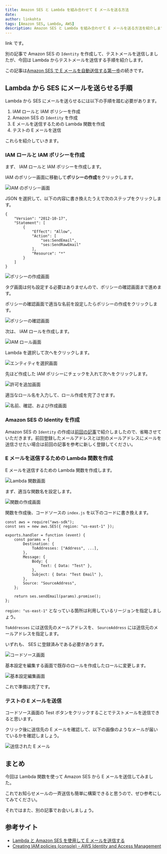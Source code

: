 ```yaml
---
title: Amazon SES と Lambda を組み合わせて E メールを送る方法
date: 
author: linkohta
tags: [Amazon SES, Lambda, AWS]
description: Amazon SES と Lambda を組み合わせて E メールを送る方法を紹介します。
---
```


link です。

別の記事で Amazon SES の `Identity` を作成して、テストメールを送信しましたが、今回は Lambda からテストメールを送信する手順を紹介します。

この記事は[Amazon SES で E メールを自動送信する第一歩](https://mseeeen.msen.jp/amazon-ses/)の続きです。

## Lambda から SES にメールを送らせる手順

Lambda から SES にメールを送らせるには以下の手順を踏む必要があります。

1. IAM ロールと IAM ポリシーを作成
2. Amazon SES の `Identity` を作成
3. E メールを送信するための Lambda 関数を作成
4. テストの E メールを送信

これらを紹介していきます。

### IAM ロールと IAM ポリシーを作成

まず、 IAM ロールと IAM ポリシーを作成します。

IAM のポリシー画面に移動して**ポリシーの作成**をクリックします。

![IAM のポリシー画面](images/2022-05-29_16h06_03.png)

JSON を選択して、以下の内容に書き換えたうえで次のステップをクリックします。

```js:title=ポリシーJSON
{
    "Version": "2012-10-17",
    "Statement": [
        {
            "Effect": "Allow",
            "Action": [
                "ses:SendEmail",
                "ses:SendRawEmail"
            ],
            "Resource": "*"
        }
    ]
}
```

![ポリシーの作成画面](images/2022-05-29_16h12_20.png)

タグ画面は何も設定する必要はありませんので、ポリシーの確認画面まで進めます。

ポリシーの確認画面で適当な名前を設定したらポリシーの作成をクリックします。

![ポリシーの確認画面](images/2022-05-29_16h13_23.png)

次は、 IAM ロールを作成します。

![IAM ロール画面](images/2022-05-29_17h41_48.png)

Lambda を選択して次へをクリックします。

![エンティティを選択画面](images/2022-05-29_17h42_07.png)

先ほど作成した IAM ポリシーにチェックを入れて次へをクリックします。

![許可を追加画面](images/2022-05-29_17h42_22.png)

適当なロール名を入力して、ロール作成を完了させます。

![名前、確認、および作成画面](images/2022-05-29_17h43_04.png)

### Amazon SES の Identity を作成

Amazon SES の `Identity` の作成は[前回の記事](../amazon-ses/)で紹介しましたので、省略させていただきます。前回登録したメールアドレスとは別のメールアドレスにメールを送信させたい場合は前回の記事を参考に新しく登録してください。

### E メールを送信するための Lambda 関数を作成

E メールを送信するための Lambda 関数を作成します。

![Lambda 関数画面](images/2022-05-29_20h24_20.png)

まず、適当な関数名を設定します。

![関数の作成画面](images/2022-05-29_20h25_32.png)

関数を作成後、コードソースの `index.js` を以下のコードに書き換えます。

```js:title=メール送信関数
const aws = require("aws-sdk");
const ses = new aws.SES({ region: "us-east-1" });

exports.handler = function (event) {
    const params = {
        Destination: {
            ToAddresses: ["Address", ...],
        },
        Message: {
            Body: {
                Text: { Data: "Test" },
            },
            Subject: { Data: "Test Email" },
        },
        Source: "SourceAddress",
    };

    return ses.sendEmail(params).promise();
};
```

`region: "us-east-1"` となっている箇所は利用しているリージョンを指定しましょう。

`ToAddresses` には送信先のメールアドレスを、 `SourceAddress` には送信元のメールアドレスを指定します。

いずれも、 SES に登録済みである必要があります。

![コードソース画面](images/2022-05-29_20h27_23.png)

基本設定を編集する画面で既存のロールを作成したロールに変更します。

![基本設定編集画面](images/2022-05-29_20h28_08.png)

これで準備は完了です。

### テストの E メールを送信

コードソース画面の Test ボタンをクリックすることでテストメールを送信できると思います。

クリック後に送信先の E メールを確認して、以下の画像のようなメールが届いているかを確認しましょう。

![送信された E メール](images/2022-05-29_20h51_09.png)

## まとめ

今回は Lambda 関数を使って Amazon SES から E メールを送信してみました。

これでお知らせメールの一斉送信も簡単に構築できると思うので、ぜひ参考にしてみてください。

それではまた、別の記事でお会いしましょう。

## 参考サイト

- [Lambda と Amazon SES を使用して E メールを送信する](https://aws.amazon.com/jp/premiumsupport/knowledge-center/lambda-send-email-ses/)
- [Creating IAM policies (console) - AWS Identity and Access Management](https://docs.aws.amazon.com/IAM/latest/UserGuide/access_policies_create-console.html#access_policies_create-start)